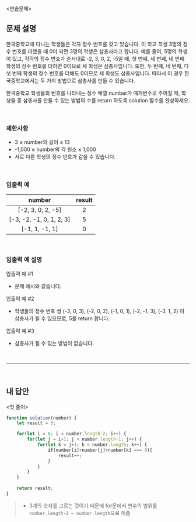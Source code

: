 <연습문제>

## 문제 설명
한국중학교에 다니는 학생들은 각자 정수 번호를 갖고 있습니다. 이 학교 학생 3명의 정수 번호를 더했을 때 0이 되면 3명의 학생은 삼총사라고 합니다. 예를 들어, 5명의 학생이 있고, 각각의 정수 번호가 순서대로 -2, 3, 0, 2, -5일 때, 첫 번째, 세 번째, 네 번째 학생의 정수 번호를 더하면 0이므로 세 학생은 삼총사입니다. 또한, 두 번째, 네 번째, 다섯 번째 학생의 정수 번호를 더해도 0이므로 세 학생도 삼총사입니다. 따라서 이 경우 한국중학교에서는 두 가지 방법으로 삼총사를 만들 수 있습니다.

한국중학교 학생들의 번호를 나타내는 정수 배열 number가 매개변수로 주어질 때, 학생들 중 삼총사를 만들 수 있는 방법의 수를 return 하도록 solution 함수를 완성하세요.

<br>

### 제한사항
* 3 ≤ number의 길이 ≤ 13
* -1,000 ≤ number의 각 원소 ≤ 1,000
* 서로 다른 학생의 정수 번호가 같을 수 있습니다.


<br>

### 입출력 예
|number|result|
|:---:|:---:|
|[-2, 3, 0, 2, -5]|2|
|[-3, -2, -1, 0, 1, 2, 3]|5|
|[-1, 1, -1, 1]|0|

<br>

### 입출력 예 설명
입출력 예 #1   
* 문제 예시와 같습니다.

입출력 예 #2   
* 학생들의 정수 번호 쌍 (-3, 0, 3), (-2, 0, 2), (-1, 0, 1), (-2, -1, 3), (-3, 1, 2) 이 삼총사가 될 수 있으므로, 5를 return 합니다.

입출력 예 #3   
* 삼총사가 될 수 있는 방법이 없습니다.

<br>

---

<br>

## 내 답안
<첫 풀이>
```JavaScript
function solution(number) {
    let result = 0;

    for(let i = 0; i < number.length-2; i++) {
        for(let j = i+1; j < number.length-1; j++) {
            for(let k = j+1; k < number.length; k++) {
                if(number[i]+number[j]+number[k] === 0){
                    result++;
                }
            }
        }
    }
    
    return result;
}
```
> * 3개의 숫자를 고르는 것이기 때문에 for문에서 변수의 범위를 `number.length-2 ~ number.length`으로 해줌